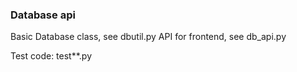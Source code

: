 ### Database api
Basic Database class, see dbutil.py
API for frontend, see db_api.py

Test code: test\*\*.py